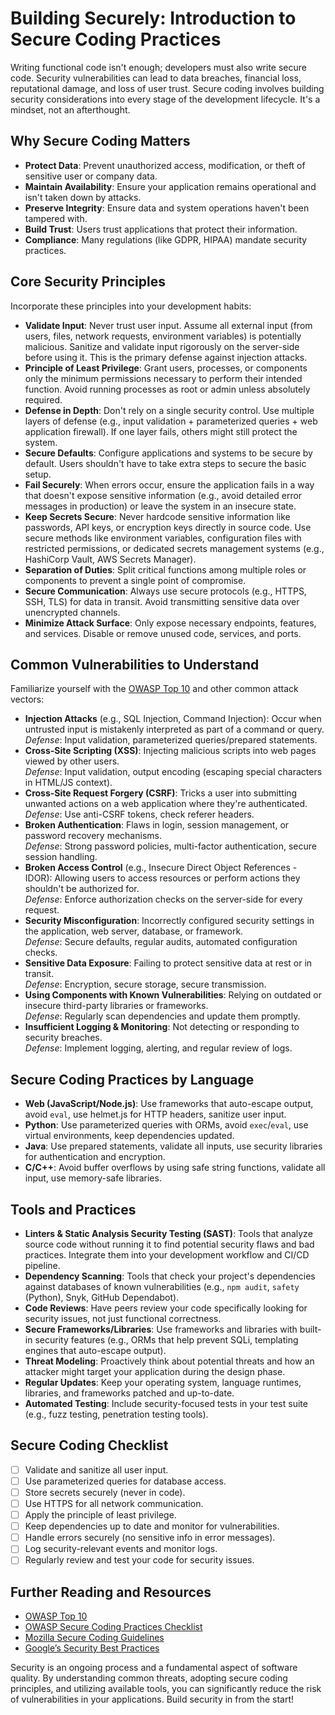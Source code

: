 # Building Securely: Introduction to Secure Coding Practices

Writing functional code isn't enough; developers must also write secure code. Security vulnerabilities can lead to data breaches, financial loss, reputational damage, and loss of user trust. Secure coding involves building security considerations into every stage of the development lifecycle. It's a mindset, not an afterthought.

## Why Secure Coding Matters

- **Protect Data**: Prevent unauthorized access, modification, or theft of sensitive user or company data.
- **Maintain Availability**: Ensure your application remains operational and isn't taken down by attacks.
- **Preserve Integrity**: Ensure data and system operations haven't been tampered with.
- **Build Trust**: Users trust applications that protect their information.
- **Compliance**: Many regulations (like GDPR, HIPAA) mandate security practices.

## Core Security Principles

Incorporate these principles into your development habits:

- **Validate Input**: Never trust user input. Assume all external input (from users, files, network requests, environment variables) is potentially malicious. Sanitize and validate input rigorously on the server-side before using it. This is the primary defense against injection attacks.
- **Principle of Least Privilege**: Grant users, processes, or components only the minimum permissions necessary to perform their intended function. Avoid running processes as root or admin unless absolutely required.
- **Defense in Depth**: Don't rely on a single security control. Use multiple layers of defense (e.g., input validation + parameterized queries + web application firewall). If one layer fails, others might still protect the system.
- **Secure Defaults**: Configure applications and systems to be secure by default. Users shouldn't have to take extra steps to secure the basic setup.
- **Fail Securely**: When errors occur, ensure the application fails in a way that doesn't expose sensitive information (e.g., avoid detailed error messages in production) or leave the system in an insecure state.
- **Keep Secrets Secure**: Never hardcode sensitive information like passwords, API keys, or encryption keys directly in source code. Use secure methods like environment variables, configuration files with restricted permissions, or dedicated secrets management systems (e.g., HashiCorp Vault, AWS Secrets Manager).
- **Separation of Duties**: Split critical functions among multiple roles or components to prevent a single point of compromise.
- **Secure Communication**: Always use secure protocols (e.g., HTTPS, SSH, TLS) for data in transit. Avoid transmitting sensitive data over unencrypted channels.
- **Minimize Attack Surface**: Only expose necessary endpoints, features, and services. Disable or remove unused code, services, and ports.

## Common Vulnerabilities to Understand

Familiarize yourself with the [OWASP Top 10](https://owasp.org/www-project-top-ten/) and other common attack vectors:

- **Injection Attacks** (e.g., SQL Injection, Command Injection): Occur when untrusted input is mistakenly interpreted as part of a command or query.  
  *Defense*: Input validation, parameterized queries/prepared statements.
- **Cross-Site Scripting (XSS)**: Injecting malicious scripts into web pages viewed by other users.  
  *Defense*: Input validation, output encoding (escaping special characters in HTML/JS context).
- **Cross-Site Request Forgery (CSRF)**: Tricks a user into submitting unwanted actions on a web application where they're authenticated.  
  *Defense*: Use anti-CSRF tokens, check referer headers.
- **Broken Authentication**: Flaws in login, session management, or password recovery mechanisms.  
  *Defense*: Strong password policies, multi-factor authentication, secure session handling.
- **Broken Access Control** (e.g., Insecure Direct Object References - IDOR): Allowing users to access resources or perform actions they shouldn't be authorized for.  
  *Defense*: Enforce authorization checks on the server-side for every request.
- **Security Misconfiguration**: Incorrectly configured security settings in the application, web server, database, or framework.  
  *Defense*: Secure defaults, regular audits, automated configuration checks.
- **Sensitive Data Exposure**: Failing to protect sensitive data at rest or in transit.  
  *Defense*: Encryption, secure storage, secure transmission.
- **Using Components with Known Vulnerabilities**: Relying on outdated or insecure third-party libraries or frameworks.  
  *Defense*: Regularly scan dependencies and update them promptly.
- **Insufficient Logging & Monitoring**: Not detecting or responding to security breaches.  
  *Defense*: Implement logging, alerting, and regular review of logs.

## Secure Coding Practices by Language

- **Web (JavaScript/Node.js)**: Use frameworks that auto-escape output, avoid `eval`, use helmet.js for HTTP headers, sanitize user input.
- **Python**: Use parameterized queries with ORMs, avoid `exec`/`eval`, use virtual environments, keep dependencies updated.
- **Java**: Use prepared statements, validate all inputs, use security libraries for authentication and encryption.
- **C/C++**: Avoid buffer overflows by using safe string functions, validate all input, use memory-safe libraries.

## Tools and Practices

- **Linters & Static Analysis Security Testing (SAST)**: Tools that analyze source code without running it to find potential security flaws and bad practices. Integrate them into your development workflow and CI/CD pipeline.
- **Dependency Scanning**: Tools that check your project's dependencies against databases of known vulnerabilities (e.g., `npm audit`, `safety` (Python), Snyk, GitHub Dependabot).
- **Code Reviews**: Have peers review your code specifically looking for security issues, not just functional correctness.
- **Secure Frameworks/Libraries**: Use frameworks and libraries with built-in security features (e.g., ORMs that help prevent SQLi, templating engines that auto-escape output).
- **Threat Modeling**: Proactively think about potential threats and how an attacker might target your application during the design phase.
- **Regular Updates**: Keep your operating system, language runtimes, libraries, and frameworks patched and up-to-date.
- **Automated Testing**: Include security-focused tests in your test suite (e.g., fuzz testing, penetration testing tools).

## Secure Coding Checklist

- [ ] Validate and sanitize all user input.
- [ ] Use parameterized queries for database access.
- [ ] Store secrets securely (never in code).
- [ ] Use HTTPS for all network communication.
- [ ] Apply the principle of least privilege.
- [ ] Keep dependencies up to date and monitor for vulnerabilities.
- [ ] Handle errors securely (no sensitive info in error messages).
- [ ] Log security-relevant events and monitor logs.
- [ ] Regularly review and test your code for security issues.

## Further Reading and Resources

- [OWASP Top 10](https://owasp.org/www-project-top-ten/)
- [OWASP Secure Coding Practices Checklist](https://owasp.org/www-project-secure-coding-practices/)
- [Mozilla Secure Coding Guidelines](https://infosec.mozilla.org/guidelines/web_security)
- [Google’s Security Best Practices](https://cloud.google.com/security/best-practices)

Security is an ongoing process and a fundamental aspect of software quality. By understanding common threats, adopting secure coding principles, and utilizing available tools, you can significantly reduce the risk of vulnerabilities in your applications. Build security in from the start!
